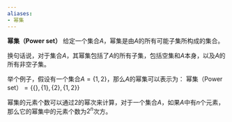 ```yaml
---
aliases:
- 幂集
---
```

**幂集（Power set）** 给定一个集合$A$，幂集是由$A$的所有可能子集所构成的集合。

换句话说，对于集合$A$，其幂集包括了$A$的所有子集，包括空集和$A$本身，以及$A$的所有非空子集。

举个例子，假设有一个集合$A = \{1, 2\}$，那么$A$的幂集可以表示为：
幂集（Power set）$= \{\{\}, \{1\}, \{2\}, \{1, 2\}\}$


幂集的元素个数可以通过2的幂次来计算，对于一个集合$A$，如果$A$中有$n$个元素，那么它的幂集中的元素个数为$2^n$次方。